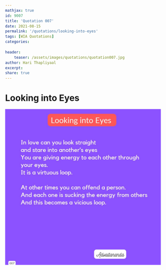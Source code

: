 ```yaml
---
mathjax: true
id: 9007
title: 'Quotation 007'
date: 2021-08-15
permalink: '/quotations/looking-into-eyes'
tags: [WIA Quotations] 
categories: 

header:
    teaser: /assets/images/quotations/quotation007.jpg
author: Hari Thapliyaal 
excerpt:
share: true 
---
```


# Looking into Eyes

![Looking into Eyes](/assets/images/quotations/quotation007.jpg)
